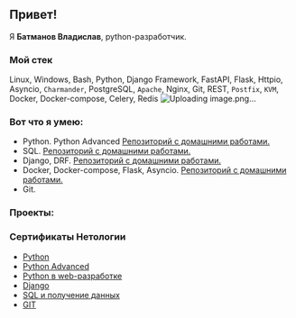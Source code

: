 ## Привет!
Я **Батманов Владислав**, python-разработчик.

### Мой стек
Linux, Windows, Bash, Python, Django Framework, FastAPI, Flask, Httpio, Asyncio, `Charmander`, PostgreSQL, `Apache`, Nginx, Git, REST, `Postfix`, `KVM`, Docker, Docker-compose, Celery, Redis
![Uploading image.png…]()




### Вот что я умею:
 - Python. Python Advanced [Репозиторий с домашними работами.](./homework/python.md)
 - SQL. [Репозиторий с домашними работами.](./homework/sql.md)
 - Django, DRF. [Репозиторий с домашними работами.](./homework/django.md)
 - Docker, Docker-compose, Flask, Asyncio. [Репозиторий с домашними работами.](./homework/web-develop.md)
 - Git.
### Проекты:

### Сертификаты Нетологии

- [Python](./certificate/python.pdf)
- [Python Advanced](./certificate/python-advanced.pdf)
- [Python в web-разработке](./certificate/web-develop.pdf)
- [Django](./certificate/django.pdf)
- [SQL и получение данных](./certificate/python-advanced.pdf)
- [GIT](./certificate/git.pdf)
